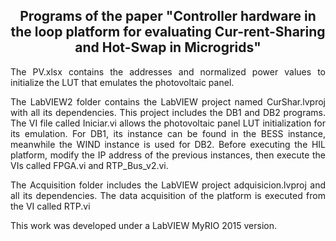 
<h2 align="center" style=>
Programs of the paper "Controller hardware in the loop platform for evaluating Cur-rent-Sharing and Hot-Swap in Microgrids"
</h2>
<p class="margen" align="justify">
The PV.xlsx contains the addresses and normalized power values to initialize the LUT that emulates the photovoltaic panel.
</p>
<p align="justify">
The LabVIEW2 folder contains the LabVIEW project named CurShar.lvproj with all its dependencies. This project includes the DB1 and DB2 programs. The VI file called Iniciar.vi allows the photovoltaic panel LUT initialization for its emulation. For DB1, its instance can be found in the BESS instance, meanwhile the WIND instance is used for DB2. Before executing the HIL platform, modify the IP address of the previous instances, then execute the VIs called FPGA.vi and RTP_Bus_v2.vi.
</p>
<p align="justify">
The Acquisition folder includes the LabVIEW project adquisicion.lvproj and all its dependencies. The data acquisition of the platform is executed from the VI called RTP.vi
</p>
<p align="justify">
This work was developed under a LabVIEW MyRIO 2015 version.
</p>
